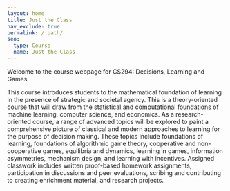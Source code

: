 ```yaml
---
layout: home
title: Just the Class
nav_exclude: true
permalink: /:path/
seo:
  type: Course
  name: Just the Class
---
```


Welcome to the course webpage for CS294: Decisions, Learning and Games. 

This course introduces students to the mathematical foundation of learning in the presence of strategic and societal agency. This is a theory-oriented course that will draw from the statistical and computational foundations of machine learning, computer science, and economics. As a research-oriented course, a range of advanced topics will be explored to paint a comprehensive picture of classical and modern approaches to learning for the purpose of decision making. These topics include foundations of learning, foundations of algorithmic game theory, cooperative and non-cooperative games, equilibria and dynamics, learning in games, information asymmetries, mechanism design, and learning with incentives. Assigned classwork includes written proof-based homework assignments, participation in discussions and peer evaluations, scribing and contributing to creating enrichment material, and research projects.